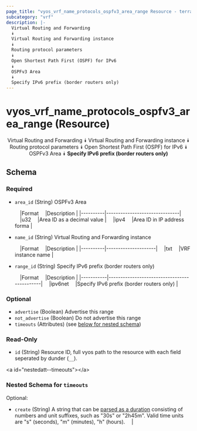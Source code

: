 ```yaml
---
page_title: "vyos_vrf_name_protocols_ospfv3_area_range Resource - terraform-provider-vyos"
subcategory: "vrf"
description: |-
  Virtual Routing and Forwarding
  ⯯
  Virtual Routing and Forwarding instance
  ⯯
  Routing protocol parameters
  ⯯
  Open Shortest Path First (OSPF) for IPv6
  ⯯
  OSPFv3 Area
  ⯯
  Specify IPv6 prefix (border routers only)
---
```


# vyos_vrf_name_protocols_ospfv3_area_range (Resource)
<center>

Virtual Routing and Forwarding
⯯
Virtual Routing and Forwarding instance
⯯
Routing protocol parameters
⯯
Open Shortest Path First (OSPF) for IPv6
⯯
OSPFv3 Area
⯯
**Specify IPv6 prefix (border routers only)**


</center>

## Schema

### Required

- `area_id` (String) OSPFv3 Area

    &emsp;|Format  &emsp;|Description                  |
    |----------|-------------------------------|
    &emsp;|u32     &emsp;|Area ID as a decimal value   |
    &emsp;|ipv4    &emsp;|Area ID in IP address forma  |
- `name_id` (String) Virtual Routing and Forwarding instance

    &emsp;|Format  &emsp;|Description        |
    |----------|---------------------|
    &emsp;|txt     &emsp;|VRF instance name  |
- `range_id` (String) Specify IPv6 prefix (border routers only)

    &emsp;|Format   &emsp;|Description                                |
    |-----------|---------------------------------------------|
    &emsp;|ipv6net  &emsp;|Specify IPv6 prefix (border routers only)  |

### Optional

- `advertise` (Boolean) Advertise this range
- `not_advertise` (Boolean) Do not advertise this range
- `timeouts` (Attributes) (see [below for nested schema](#nestedatt--timeouts))

### Read-Only

- `id` (String) Resource ID, full vyos path to the resource with each field seperated by dunder (`__`).

&lt;a id=&#34;nestedatt--timeouts&#34;&gt;&lt;/a&gt;
### Nested Schema for `timeouts`

Optional:

- `create` (String) A string that can be [parsed as a duration](https://pkg.go.dev/time#ParseDuration) consisting of numbers and unit suffixes, such as &#34;30s&#34; or &#34;2h45m&#34;. Valid time units are &#34;s&#34; (seconds), &#34;m&#34; (minutes), &#34;h&#34; (hours).  &emsp;|
